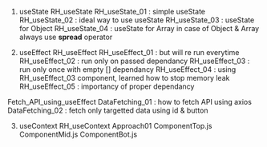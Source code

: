 1. useState
RH_useState
    RH_useState_01  : simple useState
    RH_useState_02  : ideal way to use useState
    RH_useState_03  : useState for Object
    RH_useState_04  : useState for Array
in case of Object & Array always use **spread** operator

2. useEffect
RH_useEffect
    RH_useEffect_01 : but will re run everytime
    RH_useEffect_02 : run only on passed dependancy
    RH_useEffect_03 : run only once with empty [] dependancy
    RH_useEffect_04 : using RH_useEffect_03 component, learned how to stop memory leak
    RH_useEffect_05 : importancy of proper dependancy

Fetch_API_using_useEffect
    DataFetching_01     : how to fetch API using axios
    DataFetching_02     : fetch only targetted data using id & button

3. useContext
RH_useContext
    Approach01
        ComponentTop.js
        ComponentMid.js
        ComponentBot.js
